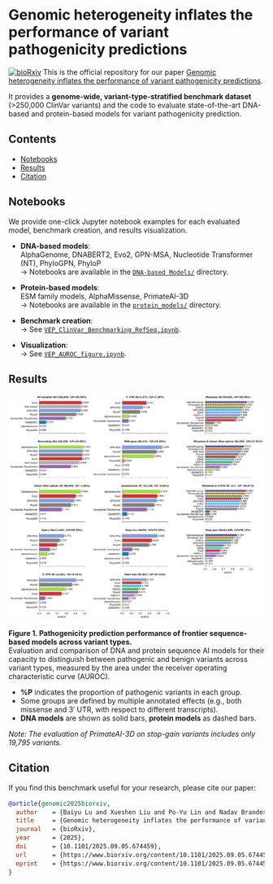 # Genomic heterogeneity inflates the performance of variant pathogenicity predictions

[![bioRxiv](https://img.shields.io/badge/bioRxiv-Available-red)](https://www.biorxiv.org/content/10.1101/2025.09.05.674459v1)
This is the official repository for our paper [Genomic heterogeneity inflates the performance of variant pathogenicity predictions](https://www.biorxiv.org/content/10.1101/2025.09.05.674459v1).

It provides a **genome-wide, variant-type-stratified benchmark dataset** (>250,000 ClinVar variants) and the code to evaluate state-of-the-art DNA-based and protein-based models for variant pathogenicity prediction.

## Contents

- [Notebooks](#notebooks)
- [Results](#results)
- [Citation](#citation)

## Notebooks

We provide one-click Jupyter notebook examples for each evaluated model, benchmark creation, and results visualization.  

- **DNA-based models**:  
  AlphaGenome, DNABERT2, Evo2, GPN-MSA, Nucleotide Transformer (NT), PhyloGPN, PhyloP  
  → Notebooks are available in the [`DNA-based Models/`](DNA-based%20Models/) directory.  

- **Protein-based models**:  
  ESM family models, AlphaMissense, PrimateAI-3D  
  → Notebooks are available in the [`protein_models/`](protein_models/) directory.  

- **Benchmark creation**:  
  → See [`VEP_ClinVar_Benchmarking_RefSeq.ipynb`](VEP_ClinVar_Benchmarking_RefSeq.ipynb).  

- **Visualization**:  
  → See [`VEP_AUROC_figure.ipynb`](VEP_AUROC_figure.ipynb).


## Results

<p align="center">
  <img src="/figure1.png" alt="AUROC Results by Variant Type" width="900">
</p>

**Figure 1. Pathogenicity prediction performance of frontier sequence-based models across variant types.**  
Evaluation and comparison of DNA and protein sequence AI models for their capacity to distinguish between pathogenic and benign variants across variant types, measured by the area under the receiver operating characteristic curve (AUROC).  
- **%P** indicates the proportion of pathogenic variants in each group.  
- Some groups are defined by multiple annotated effects (e.g., both missense and 3′ UTR, with respect to different transcripts).  
- **DNA models** are shown as solid bars, **protein models** as dashed bars.  

*Note: The evaluation of PrimateAI-3D on stop-gain variants includes only 19,795 variants.*

## Citation

If you find this benchmark useful for your research, please cite our paper:

```bibtex
@article{genomic2025biorxiv,
  author    = {Baiyu Lu and Xueshen Liu and Po-Yu Lin and Nadav Brandes},
  title     = {Genomic heterogeneity inflates the performance of variant pathogenicity predictions},
  journal   = {bioRxiv},
  year      = {2025},
  doi       = {10.1101/2025.09.05.674459},
  url       = {https://www.biorxiv.org/content/10.1101/2025.09.05.674459v1},
  eprint    = {https://www.biorxiv.org/content/10.1101/2025.09.05.674459v1.full.pdf}
}
